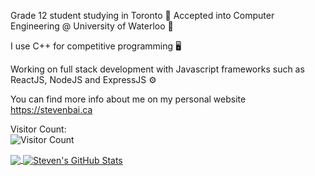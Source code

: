 Grade 12 student studying in Toronto 📍 Accepted into Computer Engineering @ University of Waterloo 🔧 

I use C++ for competitive programming 🖥️

Working on full stack development with Javascript frameworks such as ReactJS, NodeJS and ExpressJS ⚙️

You can find more info about me on my personal website https://stevenbai.ca

Visitor Count: <br />
![Visitor Count](https://profile-counter.glitch.me/{stevenbai0724}/count.svg)

<a href="https://github.com/stevenbai0724/stevenbai0724">
  <img align="center" src="https://github-readme-stats.vercel.app/api/top-langs/?username=stevenbai0724&hide=java,html,tex&title_color=ffffff&text_color=c9cacc&icon_color=2bbc8a&bg_color=1d1f21&langs_count=3" />
</a>
<a href="https://github.com/stevenbai0724/stevenbai0724">
  <img align="center" src="https://github-readme-stats.vercel.app/api?username=stevenbai0724&show_icons=true&line_height=27&count_private=true&title_color=ffffff&text_color=c9cacc&icon_color=2bbc8a&bg_color=1d1f21" alt="Steven's GitHub Stats" />
</a>


